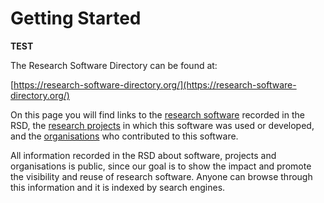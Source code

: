 <!--
SPDX-FileCopyrightText: 2022 Jesús García Gonzalez (Netherlands eScience Center) <j.g.gonzalez@esciencecenter.nl>
SPDX-FileCopyrightText: 2022 Netherlands eScience Center

SPDX-License-Identifier: CC-BY-4.0
-->

# Getting Started

__TEST__

The Research Software Directory can be found at:

[https://research-software-directory.org/](https://research-software-directory.org/)

On this page you will find links to the [research software](https://research-software-directory.org/software) recorded in the RSD, the
[research projects](https://research-software-directory.org/projects) in which this software was used or developed, and the
[organisations](https://research-software-directory.org/organisations) who contributed to this software.

All information recorded in the RSD about software, projects and organisations is public, since our goal is to show the impact and
promote the visibility and reuse of research software. Anyone can browse through this information and it is indexed by search engines.
